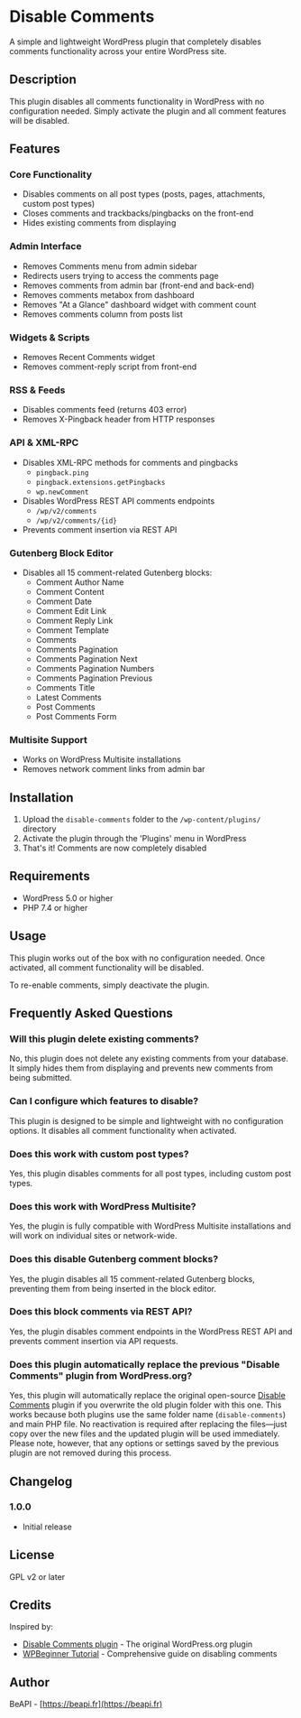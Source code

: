# Disable Comments

A simple and lightweight WordPress plugin that completely disables comments functionality across your entire WordPress site.

## Description

This plugin disables all comments functionality in WordPress with no configuration needed. Simply activate the plugin and all comment features will be disabled.

## Features

### Core Functionality
- Disables comments on all post types (posts, pages, attachments, custom post types)
- Closes comments and trackbacks/pingbacks on the front-end
- Hides existing comments from displaying

### Admin Interface
- Removes Comments menu from admin sidebar
- Redirects users trying to access the comments page
- Removes comments from admin bar (front-end and back-end)
- Removes comments metabox from dashboard
- Removes "At a Glance" dashboard widget with comment count
- Removes comments column from posts list

### Widgets & Scripts
- Removes Recent Comments widget
- Removes comment-reply script from front-end

### RSS & Feeds
- Disables comments feed (returns 403 error)
- Removes X-Pingback header from HTTP responses

### API & XML-RPC
- Disables XML-RPC methods for comments and pingbacks
  - `pingback.ping`
  - `pingback.extensions.getPingbacks`
  - `wp.newComment`
- Disables WordPress REST API comments endpoints
  - `/wp/v2/comments`
  - `/wp/v2/comments/{id}`
- Prevents comment insertion via REST API

### Gutenberg Block Editor
- Disables all 15 comment-related Gutenberg blocks:
  - Comment Author Name
  - Comment Content
  - Comment Date
  - Comment Edit Link
  - Comment Reply Link
  - Comment Template
  - Comments
  - Comments Pagination
  - Comments Pagination Next
  - Comments Pagination Numbers
  - Comments Pagination Previous
  - Comments Title
  - Latest Comments
  - Post Comments
  - Post Comments Form

### Multisite Support
- Works on WordPress Multisite installations
- Removes network comment links from admin bar

## Installation

1. Upload the `disable-comments` folder to the `/wp-content/plugins/` directory
2. Activate the plugin through the 'Plugins' menu in WordPress
3. That's it! Comments are now completely disabled

## Requirements

- WordPress 5.0 or higher
- PHP 7.4 or higher

## Usage

This plugin works out of the box with no configuration needed. Once activated, all comment functionality will be disabled.

To re-enable comments, simply deactivate the plugin.

## Frequently Asked Questions

### Will this plugin delete existing comments?

No, this plugin does not delete any existing comments from your database. It simply hides them from displaying and prevents new comments from being submitted.

### Can I configure which features to disable?

This plugin is designed to be simple and lightweight with no configuration options. It disables all comment functionality when activated.

### Does this work with custom post types?

Yes, this plugin disables comments for all post types, including custom post types.

### Does this work with WordPress Multisite?

Yes, the plugin is fully compatible with WordPress Multisite installations and will work on individual sites or network-wide.

### Does this disable Gutenberg comment blocks?

Yes, the plugin disables all 15 comment-related Gutenberg blocks, preventing them from being inserted in the block editor.

### Does this block comments via REST API?

Yes, the plugin disables comment endpoints in the WordPress REST API and prevents comment insertion via API requests.


### Does this plugin automatically replace the previous "Disable Comments" plugin from WordPress.org?

Yes, this plugin will automatically replace the original open-source [Disable Comments](https://wordpress.org/plugins/disable-comments/) plugin if you overwrite the old plugin folder with this one. This works because both plugins use the same folder name (`disable-comments`) and main PHP file. No reactivation is required after replacing the files—just copy over the new files and the updated plugin will be used immediately.  
Please note, however, that any options or settings saved by the previous plugin are not removed during this process.

## Changelog

### 1.0.0
* Initial release

## License

GPL v2 or later

## Credits

Inspired by:
- [Disable Comments plugin](https://wordpress.org/plugins/disable-comments/) - The original WordPress.org plugin
- [WPBeginner Tutorial](https://www.wpbeginner.com/wp-tutorials/how-to-completely-disable-comments-in-wordpress/) - Comprehensive guide on disabling comments

## Author

BeAPI - [https://beapi.fr](https://beapi.fr)

